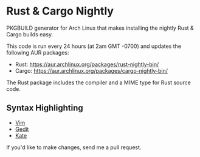 Rust & Cargo Nightly
====================

PKGBUILD generator for Arch Linux that makes installing the nightly Rust & Cargo builds easy.

This code is run every 24 hours (at 2am GMT -0700) and updates the following AUR packages:

* Rust: https://aur.archlinux.org/packages/rust-nightly-bin/
* Cargo: https://aur.archlinux.org/packages/cargo-nightly-bin/

The Rust package includes the compiler and a MIME type for Rust source code.

## Syntax Highlighting

* [Vim](https://github.com/wting/rust.vim)
* [Gedit](https://aur.archlinux.org/packages/gedit-rust/)
* [Kate](https://aur.archlinux.org/packages/kate-syntax-rust-git/)

If you'd like to make changes, send me a pull request.
